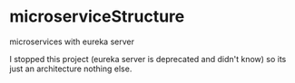 # microserviceStructure
microservices with eureka server





I stopped this project (eureka server is deprecated and didn't know) so its just an architecture nothing else.
